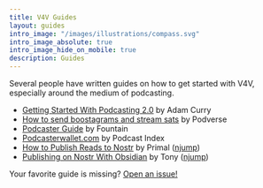 ```yaml
---
title: V4V Guides
layout: guides
intro_image: "/images/illustrations/compass.svg"
intro_image_absolute: true
intro_image_hide_on_mobile: true
description: Guides
---
```


Several people have written guides on how to get started with V4V, especially
around the medium of podcasting.

- [Getting Started With Podcasting 2.0](http://adam.curry.com/html/HowtoreceiveBitcoini-BrxM2PDPNJ7Zzbz7G28xk4H0D658fH.html) by Adam Curry
- [How to send boostagrams and stream sats](https://blog.podverse.fm/support-creators-with-boostagrams-and-streaming-sats-using-podverse-and-alby/) by Podverse
- [Podcaster Guide](https://fountain.fm/podcaster-guide) by Fountain
- [Podcasterwallet.com](https://podcasterwallet.com/) by Podcast Index
- [How to Publish Reads to Nostr](https://youtu.be/gCWEnnVHYAo) by Primal ([njump](https://njump.me/nevent1qqs26xqx3htkacaelw26f9ytru2pnmh5dfcjhwmlmaqm24mpjsmw65gpp4mhxue69uhkummn9ekx7mqzypfjmqcdllsfcyl8t693ghyz2uv0cy4sqqlkr4s7jpmhy8rll7fuksq4d6j))
- [Publishing on Nostr With Obsidian](https://www.yakihonne.com/article/naddr1qqyx7cnnd9jxjctwqgs87hptfey2p607ef36g6cnekuzfz05qgpe34s2ypc2j6x24qvdwhgrqsqqqa28k94lzz) by Tony ([njump](https://njump.me/naddr1qqyx7cnnd9jxjctwqgs87hptfey2p607ef36g6cnekuzfz05qgpe34s2ypc2j6x24qvdwhgrqsqqqa28k94lzz))

Your favorite guide is missing? [Open an issue!](https://github.com/V4V-info/V4V-info.github.io/issues)

